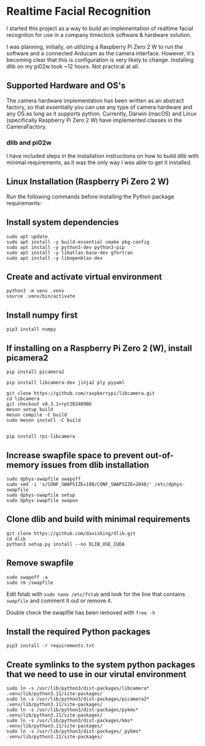 # Realtime Facial Recognition

I started this project as a way to build an implementation of realtime facial recogniton for use in a company timeclock software & hardware solution.

I was planning, initially, on utilizing a Raspberry Pi Zero 2 W to run the software and a connected Arducam as the camera interface. However, it's becoming clear that this is configuration is very likely to change. Installing dlib on my pi02w took ~12 hours. Not practical at all.

## Supported Hardware and OS's

The camera hardware implementation has been written as an abstract factory, so that essentially you can use any type of camera hardware and any OS as long as it supports python. Currently, Darwin (macOS) and Linux (specifically Raspberry Pi Zero 2 W) have implemented classes in the CameraFactory.

### dlib and pi02w 
I have included steps in the installation instructions on how to build dlib with minimal requirements, as it was the only way I was able to get it installed.

## Linux Installation (Raspberry Pi Zero 2 W)

Run the following commands before installing the Python package requirements:

## Install system dependencies

    sudo apt update
    sudo apt install -y build-essential cmake pkg-config
    sudo apt install -y python3-dev python3-pip
    sudo apt install -y libatlas-base-dev gfortran
    sudo apt install -y libopenblas-dev

## Create and activate virtual environment

    python3 -m venv .venv
    source .venv/bin/activate

## Install numpy first

    pip3 install numpy

## If installing on a Raspberry Pi Zero 2 (W), install picamera2

    pip install picamera2

    pip install libcamera-dev jinja2 ply pyyaml

    git clone https://github.com/raspberrypi/libcamera.git
    cd libcamera
    git checkout v0.3.1+rpt20240906
    meson setup build
    meson compile -C build
    sudo meson install -C build


    pip install rpi-libcamera

## Increase swapfile space to prevent out-of-memory issues from dlib installation

    sudo dphys-swapfile swapoff
    sudo sed -i 's/CONF_SWAPSIZE=100/CONF_SWAPSIZE=2048/' /etc/dphys-swapfile
    sudo dphys-swapfile setup
    sudo dphys-swapfile swapon

## Clone dlib and build with minimal requirements

    git clone https://github.com/davisking/dlib.git
    cd dlib
    python3 setup.py install --no DLIB_USE_CUDA  

## Remove swapfile

    sudo swapoff -a
    sudo rm /swapfile

Edit fstab with `sudo nano /etc/fstab` and look for the line that contains `swapfile` and comment it out or remove it.

Double check the swapfile has been removed with `free -h`

## Install the required Python packages

    pip3 install -r requirements.txt  

## Create symlinks to the system python packages that we need to use in our virutal environment

    sudo ln -s /usr/lib/python3/dist-packages/libcamera* .venv/lib/python3.11/site-packages/
    sudo ln -s /usr/lib/python3/dist-packages/picamera2* .venv/lib/python3.11/site-packages/
    sudo ln -s /usr/lib/python3/dist-packages/pykms* .venv/lib/python3.11/site-packages/
    sudo ln -s /usr/lib/python3/dist-packages/kms* .venv/lib/python3.11/site-packages/
    sudo ln -s /usr/lib/python3/dist-packages/_pykms* .venv/lib/python3.11/site-packages/
